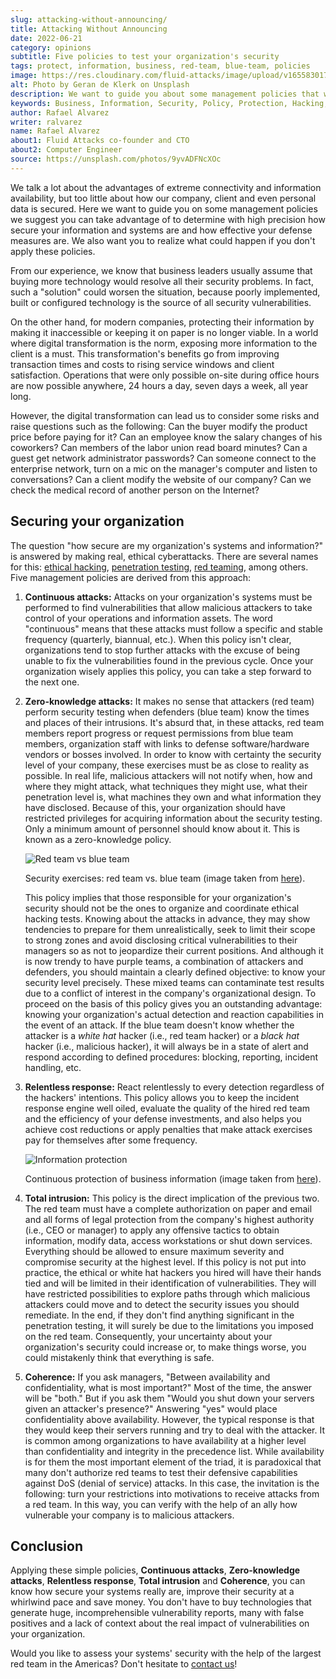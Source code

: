 ```yaml
---
slug: attacking-without-announcing/
title: Attacking Without Announcing
date: 2022-06-21
category: opinions
subtitle: Five policies to test your organization's security
tags: protect, information, business, red-team, blue-team, policies
image: https://res.cloudinary.com/fluid-attacks/image/upload/v1655830173/blog/attacking-without-announcing/cover_attacking_without_announcing.webp
alt: Photo by Geran de Klerk on Unsplash
description: We want to guide you about some management policies that we suggest you could use to answer with high precision how secure your information is.
keywords: Business, Information, Security, Policy, Protection, Hacking, Best Practices, Ethical Hacking, Pentesting
author: Rafael Alvarez
writer: ralvarez
name: Rafael Alvarez
about1: Fluid Attacks co-founder and CTO
about2: Computer Engineer
source: https://unsplash.com/photos/9yvADFNcXOc
---
```


We talk a lot about the advantages of extreme connectivity
and information availability,
but too little about how our company,
client and even personal data is secured.
Here we want to guide you on some management policies
we suggest you can take advantage of
to determine with high precision
how secure your information and systems are
and how effective your defense measures are.
We also want you to realize
what could happen if you don't apply these policies.

From our experience,
we know that business leaders usually assume that
buying more technology would resolve all their security problems.
In fact,
such a "solution" could worsen the situation,
because poorly implemented, built or configured technology
is the source of all security vulnerabilities.

On the other hand,
for modern companies,
protecting their information by making it inaccessible
or keeping it on paper is no longer viable.
In a world where digital transformation is the norm,
exposing more information to the client is a must.
This transformation's benefits go from improving transaction times and costs
to rising service windows and client satisfaction.
Operations that were only possible on-site
during office hours
are now possible anywhere,
24 hours a day,
seven days a week,
all year long.

However,
the digital transformation can lead us to consider some risks
and raise questions such as the following:
Can the buyer modify the product price before paying for it?
Can an employee know the salary changes of his coworkers?
Can members of the labor union read board minutes?
Can a guest get network administrator passwords?
Can someone connect to the enterprise network,
turn on a mic on the manager's computer
and listen to conversations?
Can a client modify the website of our company?
Can we check the medical record of another person on the Internet?

## Securing your organization

The question
"how secure are my organization's systems and information?"
is answered by making real,
ethical cyberattacks.
There are several names for this:
[ethical hacking](../../solutions/ethical-hacking/),
[penetration testing](../../solutions/penetration-testing/),
[red teaming](../../solutions/red-teaming/),
among others.
Five management policies are derived from this approach:

1. **Continuous attacks:**
    Attacks on your organization's systems
    must be performed to find vulnerabilities
    that allow malicious attackers to take control
    of your operations and information assets.
    The word "continuous" means that
    these attacks must follow a specific and stable frequency
    (quarterly, biannual, etc.).
    When this policy isn't clear,
    organizations tend to stop further attacks
    with the excuse of being unable to fix the vulnerabilities found
    in the previous cycle.
    Once your organization wisely applies this policy,
    you can take a step forward to the next one.

2. **Zero-knowledge attacks:**
    It makes no sense that attackers (red team)
    perform security testing when defenders (blue team)
    know the times and places of their intrusions.
    It's absurd that,
    in these attacks,
    red team members report progress
    or request permissions from blue team members,
    organization staff with links to defense software/hardware vendors
    or bosses involved.
    In order to know with certainty the security level of your company,
    these exercises must be as close to reality as possible.
    In real life,
    malicious attackers will not notify when,
    how and where they might attack,
    what techniques they might use,
    what their penetration level is,
    what machines they own
    and what information they have disclosed.
    Because of this,
    your organization should have restricted privileges
    for acquiring information about the security testing.
    Only a minimum amount of personnel should know about it.
    This is known as a zero-knowledge policy.

    <div class="imgblock">

    ![Red team vs blue team](https://res.cloudinary.com/fluid-attacks/image/upload/v1655835394/blog/attacking-without-announcing/red_blue.webp)

    <div class="title">

    Security exercises: red team vs. blue team (image taken from [here](https://hdwallpaperim.com/wp-content/uploads/2017/08/25/126305-Red_vs._Blue-Halo.jpg)).

    </div>

    </div>

    This policy implies that
    those responsible for your organization's security
    should not be the ones
    to organize and coordinate ethical hacking tests.
    Knowing about the attacks in advance,
    they may show tendencies
    to prepare for them unrealistically,
    seek to limit their scope to strong zones
    and avoid disclosing critical vulnerabilities to their managers
    so as not to jeopardize their current positions.
    And although it is now trendy to have purple teams,
    a combination of attackers and defenders,
    you should maintain a clearly defined objective:
    to know your security level precisely.
    These mixed teams can contaminate test results
    due to a conflict of interest
    in the company's organizational design.
    To proceed on the basis of this policy
    gives you an outstanding advantage:
    knowing your organization's actual detection and reaction capabilities
    in the event of an attack.
    If the blue team doesn't know
    whether the attacker is a *white hat* hacker
    (i.e., red team hacker)
    or a *black hat* hacker
    (i.e., malicious hacker),
    it will always be in a state of alert
    and respond according to defined procedures:
    blocking, reporting, incident handling, etc.

3. **Relentless response:**
    React relentlessly to every detection
    regardless of the hackers' intentions.
    This policy allows you to keep the incident response engine well oiled,
    evaluate the quality of the hired red team
    and the efficiency of your defense investments,
    and also helps you achieve cost reductions
    or apply penalties
    that make attack exercises pay for themselves
    after some frequency.

    <div class="imgblock">

    ![Information protection](https://res.cloudinary.com/fluid-attacks/image/upload/v1655836793/blog/attacking-without-announcing/speedbump.webp)

    <div class="title">

    Continuous protection of business information (image taken from [here](https://i.pinimg.com/originals/ac/18/ef/ac18ef59a3b313573e9bf62696c552ea.gif)).

    </div>

    </div>

4. **Total intrusion:**
    This policy is the direct implication of the previous two.
    The red team must have a complete authorization on paper and email
    and all forms of legal protection
    from the company's highest authority
    (i.e., CEO or manager)
    to apply any offensive tactics
    to obtain information, modify data,
    access workstations or shut down services.
    Everything should be allowed to ensure maximum severity
    and compromise security at the highest level.
    If this policy is not put into practice,
    the ethical or white hat hackers you hired will have their hands tied
    and will be limited in their identification of vulnerabilities.
    They will have restricted possibilities to explore paths
    through which malicious attackers could move
    and to detect the security issues
    you should remediate.
    In the end,
    if they don't find anything significant
    in the penetration testing,
    it will surely be due to the limitations
    you imposed on the red team.
    Consequently,
    your uncertainty about your organization's security could increase or,
    to make things worse,
    you could mistakenly think that everything is safe.

5. **Coherence:**
    If you ask managers,
    "Between availability and confidentiality,
    what is most important?"
    Most of the time,
    the answer will be "both."
    But if you ask them
    "Would you shut down your servers
    given an attacker's presence?"
    Answering "yes" would place confidentiality above availability.
    However,
    the typical response is that
    they would keep their servers running
    and try to deal with the attacker.
    It is common among organizations
    to have availability at a higher level
    than confidentiality and integrity
    in the precedence list.
    While availability is for them
    the most important element of the triad,
    it is paradoxical that
    many don't authorize red teams
    to test their defensive capabilities against DoS
    (denial of service) attacks.
    In this case,
    the invitation is the following:
    turn your restrictions into motivations
    to receive attacks from a red team.
    In this way,
    you can verify with the help of an ally
    how vulnerable your company is to malicious attackers.

## Conclusion

Applying these simple policies,
**Continuous attacks**, **Zero-knowledge attacks**,
**Relentless response**, **Total intrusion** and **Coherence**,
you can know how secure your systems really are,
improve their security at a whirlwind pace
and save money.
You don't have to buy technologies
that generate huge, incomprehensible vulnerability reports,
many with false positives
and a lack of context
about the real impact of vulnerabilities on your organization.

Would you like to assess your systems' security
with the help of the largest red team in the Americas?
Don't hesitate to [contact us](../../contact-us/)!
